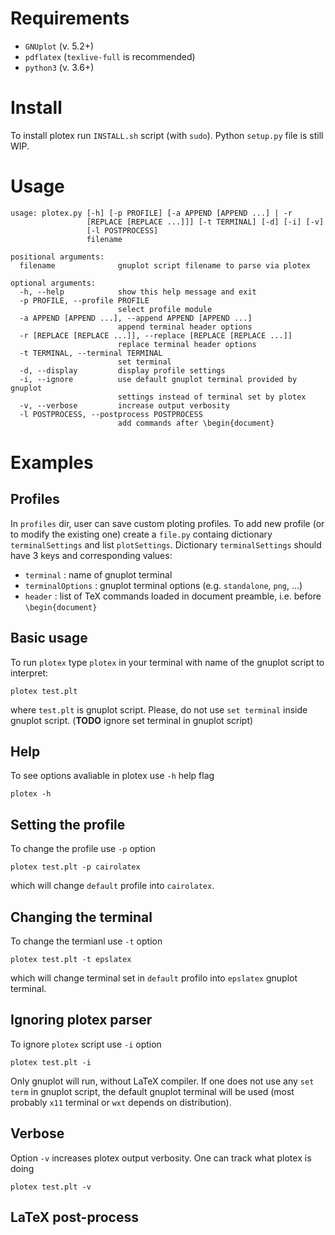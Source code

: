 
# Requirements

* `GNUplot` (v. 5.2+)
* `pdflatex` (`texlive-full` is recommended)
* `python3` (v. 3.6+)

# Install

To install plotex run `INSTALL.sh` script (with `sudo`).
Python `setup.py` file is still WIP.

# Usage

```
usage: plotex.py [-h] [-p PROFILE] [-a APPEND [APPEND ...] | -r
                 [REPLACE [REPLACE ...]]] [-t TERMINAL] [-d] [-i] [-v]
                 [-l POSTPROCESS]
                 filename

positional arguments:
  filename              gnuplot script filename to parse via plotex

optional arguments:
  -h, --help            show this help message and exit
  -p PROFILE, --profile PROFILE
                        select profile module
  -a APPEND [APPEND ...], --append APPEND [APPEND ...]
                        append terminal header options
  -r [REPLACE [REPLACE ...]], --replace [REPLACE [REPLACE ...]]
                        replace terminal header options
  -t TERMINAL, --terminal TERMINAL
                        set terminal
  -d, --display         display profile settings
  -i, --ignore          use default gnuplot terminal provided by gnuplot
                        settings instead of terminal set by plotex
  -v, --verbose         increase output verbosity
  -l POSTPROCESS, --postprocess POSTPROCESS
                        add commands after \begin{document}
```

# Examples

## Profiles

In `profiles` dir, user can save custom ploting profiles.
To add new profile (or to modify the existing one) create a `file.py` containg dictionary `terminalSettings` and list `plotSettings`.
Dictionary `terminalSettings` should have 3 keys and corresponding values:

 * `terminal` : name of gnuplot terminal
 * `terminalOptions` : gnuplot terminal options (e.g. `standalone`, `png`, ...)
 * `header` : list of TeX commands loaded in document preamble, i.e. before `\begin{document}`

## Basic usage
To run `plotex` type `plotex` in your terminal with name of the gnuplot script to interpret:

```
plotex test.plt
```

where `test.plt` is gnuplot script. 
Please, do not use `set terminal` inside gnuplot script. 
(**TODO** ignore set terminal in gnuplot script)

## Help

To see options avaliable in plotex use `-h` help flag

```
plotex -h
```

## Setting the profile

To change the profile use `-p` option

```
plotex test.plt -p cairolatex
```

which will change `default` profile into `cairolatex`.

## Changing the terminal

To change the termianl use `-t` option

```
plotex test.plt -t epslatex
```

which will change terminal set in `default` profilo into `epslatex` gnuplot terminal.

## Ignoring plotex parser

To ignore `plotex` script use `-i` option

```
plotex test.plt -i
```

Only gnuplot will run, without LaTeX compiler.
If one does not use any `set term` in gnuplot script, the default gnuplot terminal will be used (most probably `x11` terminal or `wxt` depends on distribution).

## Verbose

Option `-v` increases plotex output verbosity.
One can track what plotex is doing

```
plotex test.plt -v
```

## LaTeX post-process

